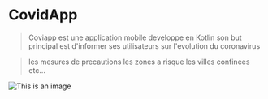 # CovidApp

> Coviapp est une application mobile developpe en Kotlin
> son but principal est d'informer ses utilisateurs sur l'evolution
> du coronavirus
 
> les mesures de precautions 
> les zones a risque
> les villes confinees etc...

 ![This is an image](https://myoctocat.com/assets/images/base-octocat.svg)

